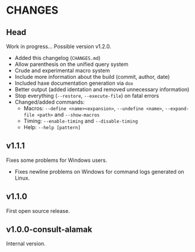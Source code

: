 CHANGES
===


Head
---

Work in progress... Possible version v1.2.0.

 - Added this changelog (`CHANGES.md`)
 - Allow parenthesis on the unified query system
 - Crude and experimental macro system
 - Include more information about the build (commit, author, date)
 - Included haxe documentation generation via `dox`
 - Better output (added identation and removed unnecessary information)
 - Stop everything (`--restore`, `--execute-file`) on fatal errors
 - Changed/added commands:
    * Macros: `--define <name><expansion>`, `--undefine <name>`, `--expand-file <path>` and `--show-macros`
    * Timing: `--enable-timing` and `--disable-timing`
    * Help: `--help [pattern]`


v1.1.1
---

Fixes some problems for Windows users.

 - Fixes newline problems on Windows for command logs generated on Linux.


v1.1.0
---

First open source release.


v1.0.0-consult-alamak
---

Internal version.
